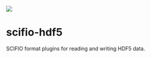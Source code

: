 [![](https://github.com/scifio/scifio-hdf5/actions/workflows/build-main.yml/badge.svg)](https://github.com/scifio/scifio-hdf5/actions/workflows/build-main.yml)

# scifio-hdf5
SCIFIO format plugins for reading and writing HDF5 data.
